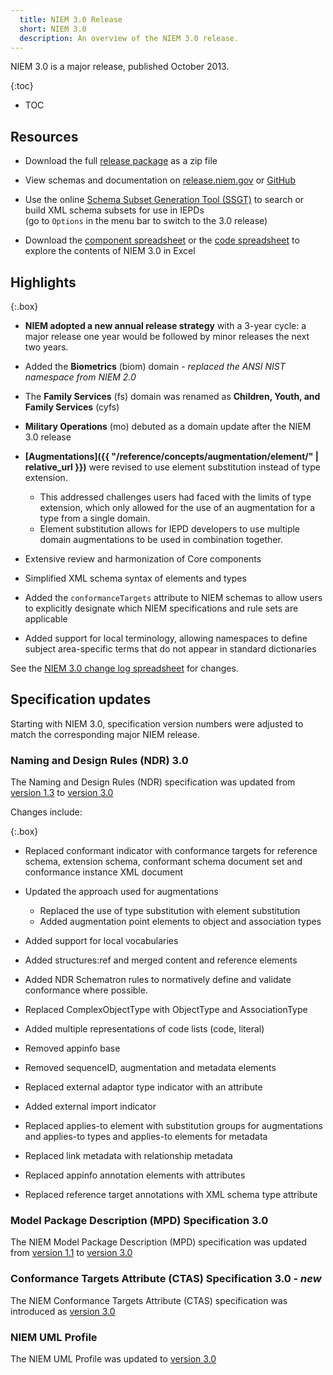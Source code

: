 ```yaml
---
  title: NIEM 3.0 Release
  short: NIEM 3.0
  description: An overview of the NIEM 3.0 release.
---
```


NIEM 3.0 is a major release, published October 2013.

{:toc}
- TOC

## Resources

- Download the full [release package](https://github.com/NIEM/NIEM-Releases/archive/niem-3.0.zip) as a zip file

- View schemas and documentation on [release.niem.gov](https://release.niem.gov/niem/3.0) or [GitHub](https://github.com/NIEM/NIEM-Releases/tree/niem-3.0)

- Use the online [Schema Subset Generation Tool (SSGT)](https://tools.niem.gov/niemtools/ssgt/index.iepd) to search or build XML schema subsets for use in IEPDs
  <br/><span class="text-muted">(go to `Options` in the menu bar to switch to the 3.0 release)</span>

- Download the [component spreadsheet](https://release.niem.gov/niem/3.0/niem-3.0.xlsx) or the [code spreadsheet](https://release.niem.gov/niem/3.0/niem-3.0-codes.xlsx) to explore the contents of NIEM 3.0 in Excel

## Highlights

{:.box}
- **NIEM adopted a new annual release strategy** with a 3-year cycle: a major release one year would be followed by minor releases the next two years.

- Added the **Biometrics** (biom) domain - *replaced the ANSI NIST namespace from NIEM 2.0*

- The **Family Services** (fs) domain was renamed as **Children, Youth, and Family Services** (cyfs)

- **Military Operations** (mo) debuted as a domain update after the NIEM 3.0 release

- **[Augmentations]({{ "/reference/concepts/augmentation/element/" | relative_url }})** were revised to use element substitution instead of type extension.
  - This addressed challenges users had faced with the limits of type extension, which only allowed for the use of an augmentation for a type from a single domain.
  - Element substitution allows for IEPD developers to use multiple domain augmentations to be used in combination together.

- Extensive review and harmonization of Core components

- Simplified XML schema syntax of elements and types

- Added the `conformanceTargets` attribute to NIEM schemas to allow users to explicitly designate which NIEM specifications and rule sets are applicable

- Added support for local terminology, allowing namespaces to define subject area-specific terms that do not appear in standard dictionaries

See the [NIEM 3.0 change log spreadsheet](https://release.niem.gov/niem/3.0/niem-3.0-changelog.xlsx) for changes.

## Specification updates

Starting with NIEM 3.0, specification version numbers were adjusted to match the corresponding major NIEM release.

### Naming and Design Rules (NDR) 3.0

The Naming and Design Rules (NDR) specification was updated from [version 1.3](https://reference.niem.gov/niem/specification/naming-and-design-rules/1.3/niem-ndr-1.3.pdf) to [version 3.0](https://reference.niem.gov/niem/specification/naming-and-design-rules/3.0/niem-ndr-3.0.html)

Changes include:

{:.box}
- Replaced conformant indicator with conformance targets for reference schema, extension schema, conformant schema document set and conformance instance XML document

- Updated the approach used for augmentations
  - Replaced the use of type substitution with element substitution
  - Added augmentation point elements to object and association types

- Added support for local vocabularies

- Added structures:ref and merged content and reference elements

- Added NDR Schematron rules to normatively define and validate conformance where possible.

- Replaced ComplexObjectType with ObjectType and AssociationType

- Added multiple representations of code lists (code, literal)

- Removed appinfo base

- Removed sequenceID, augmentation and metadata elements

- Replaced external adaptor type indicator with an attribute

- Added external import indicator

- Replaced applies-to element with substitution groups for augmentations and applies-to types and applies-to elements for metadata

- Replaced link metadata with relationship metadata

- Replaced appinfo annotation elements with attributes

- Replaced reference target annotations with XML schema type attribute

### Model Package Description (MPD) Specification 3.0

The NIEM Model Package Description (MPD) specification was updated from [version 1.1](https://reference.niem.gov/niem/specification/model-package-description/1.1/) to [version 3.0](https://reference.niem.gov/niem/specification/model-package-description/3.0/)

### Conformance Targets Attribute (CTAS) Specification 3.0 - *new*

The NIEM Conformance Targets Attribute (CTAS) specification was introduced as [version 3.0](https://reference.niem.gov/niem/specification/conformance-targets-attribute/3.0/NIEM-CTAS-3.0-2014-07-31.html)

### NIEM UML Profile

The NIEM UML Profile was updated to [version 3.0](https://reference.niem.gov/niem/specification/uml-profile/omg/3.0beta1/)

